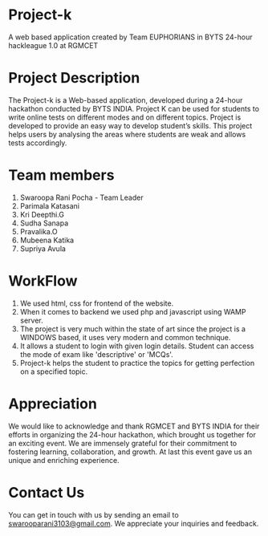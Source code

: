 # Project-k
A web based application created by Team EUPHORIANS in  BYTS 24-hour hackleague 1.0 at RGMCET
# Project Description
The Project-k is a Web-based application, developed during a 24-hour hackathon conducted by BYTS INDIA. Project K can be used for students to write online tests on different modes and on different topics. Project is developed to provide an easy way to develop student’s skills. This project helps users by analysing the areas where students are weak and allows tests accordingly. 
# Team members
1. Swaroopa Rani Pocha - Team Leader
2. Parimala Katasani
3. Kri Deepthi.G 
4. Sudha Sanapa
5. Pravalika.O
6. Mubeena Katika
7. Supriya Avula
# WorkFlow
1. We used html, css for frontend of the website.
2. When it comes to backend we used php and javascript using WAMP server.
3. The project is very much within the state of art since the project is a WINDOWS based, it uses very modern and common technique.
4. It allows a student to login with given login details. Student can access the mode of exam like 'descriptive' or 'MCQs'.
5. Project-k helps the student to  practice the topics for getting perfection on a specified topic. 
# Appreciation
We would like to acknowledge and thank RGMCET and BYTS INDIA for their efforts in organizing the 24-hour hackathon, which brought  us together for an exciting event. We are immensely grateful for their commitment to fostering learning, collaboration, and growth. At last this event gave us an unique and enriching experience.
# Contact Us
You can get in touch with us by sending an email to swarooparani3103@gmail.com. We appreciate your inquiries and feedback.




